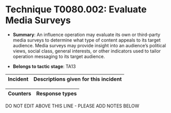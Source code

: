 # Technique T0080.002: Evaluate Media Surveys

* **Summary**: An influence operation may evaluate its own or third-party media surveys to determine what type  of content appeals to its target audience. Media surveys may provide insight into an audience’s  political views, social class, general interests, or other indicators used to tailor operation messaging to its target audience.

* **Belongs to tactic stage**: TA13


| Incident | Descriptions given for this incident |
| -------- | -------------------- |



| Counters | Response types |
| -------- | -------------- |


DO NOT EDIT ABOVE THIS LINE - PLEASE ADD NOTES BELOW